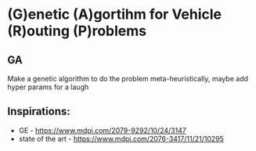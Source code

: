 # (G)enetic (A)gortihm for Vehicle (R)outing (P)roblems

## GA
Make a genetic algorithm to do the problem meta-heuristically, maybe add hyper params for a laugh

## Inspirations:
- GE - https://www.mdpi.com/2079-9292/10/24/3147
- state of the art - https://www.mdpi.com/2076-3417/11/21/10295
